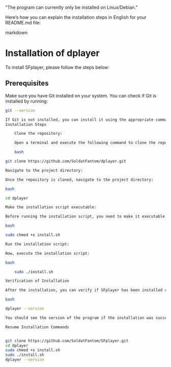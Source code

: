 "The program can currently only be installed on Linux/Debian."

Here’s how you can explain the installation steps in English for your README.md file:

markdown

# Installation of dplayer

To install SFplayer, please follow the steps below:

## Prerequisites

Make sure you have Git installed on your system. You can check if Git is installed by running:

```bash
git --version

If Git is not installed, you can install it using the appropriate command for your operating system.
Installation Steps

    Clone the repository:

    Open a terminal and execute the following command to clone the repository:

    bash

git clone https://github.com/SoldatFantom/dplayer.git

Navigate to the project directory:

Once the repository is cloned, navigate to the project directory:

bash

cd dplayer

Make the installation script executable:

Before running the installation script, you need to make it executable with the following command:

bash

sudo chmod +x install.sh

Run the installation script:

Now, execute the installation script:

bash

    sudo ./install.sh

Verification of Installation

After the installation, you can verify if SFplayer has been installed correctly by running the following command:

bash

dplayer --version

You should see the version of the program if the installation was successful.

Resume Installation Commands


git clone https://github.com/SoldatFantom/SFplayer.git
cd dplayer
sudo chmod +x install.sh
sudo ./install.sh
dplayer --version


